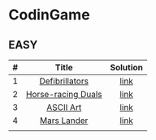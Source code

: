 # CodinGame


## EASY

|   # | Title                                                                            | Solution                         |
| --- | :-----:                                                                          | :-------:                        |
|   1 | [Defibrillators](https://www.codingame.com/training/easy/defibrillators)         | [link](./easy/defibrillators.py) |
|   2 | [Horse-racing Duals](https://www.codingame.com/training/easy/horse-racing-duals) | [link](./easy/horse-racing.py)   |
|   3 | [ASCII Art](https://www.codingame.com/training/easy/ascii-art)                   | [link](./easy/ascii-art.py)      |
|   4 | [Mars Lander](https://www.codingame.com/training/easy/mars-lander-episode-1)     | [link](./easy/mars-lander.py)    |
|     |                                                                                  |                                  |
